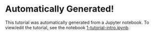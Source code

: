 # Automatically Generated!

This tutorial was automatically generated from a Jupyter notebook.
To view/edit the tutorial, see the notebook [1-tutorial-intro.ipynb](../notebooks/1-tutorial-intro.ipynb).

